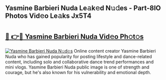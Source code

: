 ## Yasmine Barbieri Nuda Le𝚊k𝚎d N𝚞𝚍es - Part-8IO Photos Vid𝚎o Le𝚊ks Jx5T4

# <h2><a href="http://fbfex1.evod.top/?m=Yasmine+Barbieri+Nuda">🔗 👉🔴 Yasmine Barbieri Nuda Vid𝚎o Ph𝚘t𝚘s</a></h2>

[![Yasmine Barbieri Nuda N𝚞d𝚎s](https://i.imgur.com/8V9OHl7.gif)](http://fbfex1.evod.top/?m=Yasmine+Barbieri+Nuda)
Online content creator Yasmine Barbieri Nuda who has gained popularity for posting lifestyle and dance-related content, including solo and collaborative dance trend performances and mini vlogs. Yasmine Barbieri Nuda public image is one of strength and courage, but he's also known for his vulnerability and emotional depth. 
